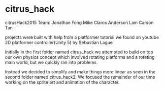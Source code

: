 # citrus_hack
citrusHack2015
Team:
Jonathan Fong
Mike Claros
Anderson Lam
Carson Tan

projects were built with help from a platformer tutorial we found on youtube 
2D platformer controller(Unity 5) by Sebastian Lague

Initially in the first folder named citrus_hack we attempted to build on top our own 
physics concept which involved rotating platforms and a rotating main world, but we quickly 
ran into problems.

Instead we decided to simplify and make things more linear as seen
in the second folder named citrus_hack2. We focused the remainder of our time
working on the sprite art and animation of the character.
